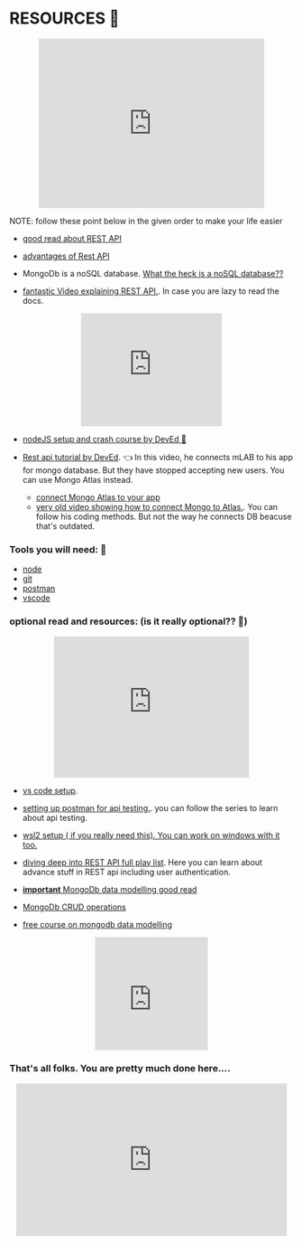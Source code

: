 # RESOURCES 📖

<div align="center">
<iframe src="https://giphy.com/embed/8vIFoKU8s4m4CBqCao" width="400" height="300" frameBorder="0" class="giphy-embed" allowFullScreen></iframe><p><a href="https://giphy.com/gifs/8vIFoKU8s4m4CBqCao"></a></p>
</div>

NOTE: follow these point below in the given order to make your life easier

- [good read about REST API](https://www.smashingmagazine.com/2018/01/understanding-using-rest-api/)

- [advantages of Rest API](https://www.mulesoft.com/resources/api/restful-api)

- MongoDb is a noSQL database. [What the heck is a noSQL database??](https://www.mongodb.com/nosql-explained)
- [fantastic Video explaining REST API.](https://www.youtube.com/watch?v=0oXYLzuucwE). In case you are lazy to read the docs.

<div align="center">
<iframe src="https://giphy.com/embed/EulSbube9JIha" width="250" height="200" frameBorder="0" class="giphy-embed" allowFullScreen></iframe><p><a href="https://giphy.com/gifs/reactiongifs-mrw-someone-EulSbube9JIha"></a></p>
</div>

- [nodeJS setup and crash course by DevEd :boy:](https://www.youtube.com/watch?v=zQRrXTSkvfw&t=2s)
- [Rest api tutorial by DevEd](https://www.youtube.com/watch?v=vjf774RKrLc). :point_left: In this video, he connects mLAB to his app for mongo database. But they have stopped accepting new users. You can use Mongo Atlas instead.

  - [connect Mongo Atlas to your app](https://www.youtube.com/watch?v=vjf774RKrLc)
  - [very old video showing how to connect Mongo to Atlas.](https://www.youtube.com/watch?v=WDrU305J1yw). You can follow his coding methods. But not the way he connects DB beacuse that's outdated.

### Tools you will need: 🔎

- [node](https://nodejs.org/en/download/)
- [git](https://git-scm.com/downloads)
- [postman](https://www.postman.com/)
- [vscode](https://code.visualstudio.com/download)

### optional read and resources: (is it really optional?? 😬)

<div align="center">
<iframe src="https://giphy.com/embed/fOVGTYyYtV6Ra" width="346" height="250" frameBorder="0" class="giphy-embed" allowFullScreen></iframe><p><a href="https://giphy.com/gifs/angry-mad-the-big-bang-theory-fOVGTYyYtV6Ra"></a></p>
</div>

- [vs code setup](https://www.youtube.com/watch?v=LdF2RcelRg0).

- [setting up postman for api testing.](https://www.youtube.com/playlist?list=PLhW3qG5bs-L-oT0GenwPLcJAPD_SiFK3C). you can follow the series to learn about api testing.

- [wsl2 setup ( if you really need this). You can work on windows with it too.](https://www.youtube.com/watch?v=D7Em1wjMiak)

- [diving deep into REST API full play list](https://www.youtube.com/playlist?list=PL55RiY5tL51q4D-B63KBnygU6opNPFk_q). Here you can learn about advance stuff in REST api including user authentication.

- [**important** MongoDb data modelling good read](https://docs.mongodb.com/manual/core/data-modeling-introduction/)

- [MongoDb CRUD operations](https://docs.mongodb.com/manual/crud/)

- [free course on mongodb data modelling](https://university.mongodb.com/courses/M320/about)

<div align="center">
<iframe src="https://giphy.com/embed/8UF0EXzsc0Ckg" width="200" height="200" frameBorder="0" class="giphy-embed" allowFullScreen></iframe><p><a href="https://giphy.com/gifs/finally-atlast-itsover-8UF0EXzsc0Ckg"></a></p>

</div>

### That's all folks. You are pretty much done here....

<div align="center">
<iframe src="https://giphy.com/embed/f2q836jcJJwMU" width="480" height="270" frameBorder="0" class="giphy-embed" allowFullScreen></iframe><p><a href="https://giphy.com/gifs/mrw-official-rockstar-f2q836jcJJwMU"></a></p>

</div>
